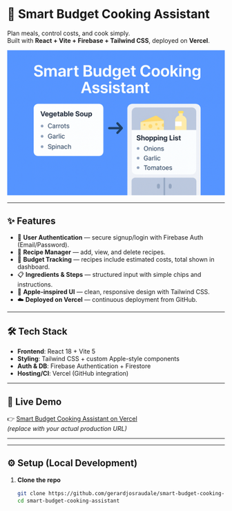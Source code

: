 # 🍳 Smart Budget Cooking Assistant

Plan meals, control costs, and cook simply.  
Built with **React + Vite + Firebase + Tailwind CSS**, deployed on **Vercel**.

![App Screenshot](smart-budget.png)


---

## ✨ Features

- 🔐 **User Authentication** — secure signup/login with Firebase Auth (Email/Password).
- 🍲 **Recipe Manager** — add, view, and delete recipes.
- 🛒 **Budget Tracking** — recipes include estimated costs, total shown in dashboard.
- 📋 **Ingredients & Steps** — structured input with simple chips and instructions.
- 🎨 **Apple-inspired UI** — clean, responsive design with Tailwind CSS.
- ☁️ **Deployed on Vercel** — continuous deployment from GitHub.

---

## 🛠️ Tech Stack

- **Frontend**: React 18 + Vite 5
- **Styling**: Tailwind CSS + custom Apple-style components
- **Auth & DB**: Firebase Authentication + Firestore
- **Hosting/CI**: Vercel (GitHub integration)

---

## 🚀 Live Demo
👉 [Smart Budget Cooking Assistant on Vercel](https://smart-budget-cooking-assistant.vercel.app)  
*(replace with your actual production URL)*

---



---

## ⚙️ Setup (Local Development)

1. **Clone the repo**
   ```bash
   git clone https://github.com/gerardjosraudale/smart-budget-cooking-assistant.git
   cd smart-budget-cooking-assistant
